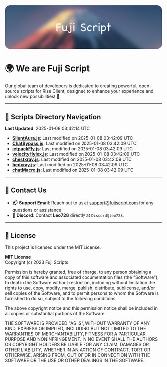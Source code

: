 ![Banner](.github/b.webp)

# 🌍 **We are Fuji Script**

Our global team of developers is dedicated to creating powerful, open-source scripts for Rise Client, designed to enhance your experience and unlock new possibilities! 🌟

---
<!-- SCRIPTS_NAVIGATION_START -->
## 📂 **Scripts Directory Navigation**

**Last Updated**: 2025-01-08 03:42:14 UTC

- **[SilentAura.js](scripts/SilentAura.js)**: Last modified on 2025-01-08 03:42:09 UTC
- **[ChatBypass.js](scripts/ChatBypass.js)**: Last modified on 2025-01-08 03:42:09 UTC
- **[jetpackFly.js](scripts/jetpackFly.js)**: Last modified on 2025-01-08 03:42:09 UTC
- **[velocityHylex.js](scripts/velocityHylex.js)**: Last modified on 2025-01-08 03:42:09 UTC
- **[chestxray.js](scripts/chestxray.js)**: Last modified on 2025-01-08 03:42:09 UTC
- **[bedxray.js](scripts/bedxray.js)**: Last modified on 2025-01-08 03:42:09 UTC
- **[chatMacro.js](scripts/chatMacro.js)**: Last modified on 2025-01-08 03:42:09 UTC

<!-- SCRIPTS_NAVIGATION_END -->

---

## 💬 **Contact Us**  
- 📬 **Support Email**: Reach out to us at [support@fujiscript.com](mailto:support@fujiscript.com) for any questions or assistance.  
- 💬 **Discord**: Contact **Leo728** directly at `Discord@leo728`.

---

## 📜 **License**

This project is licensed under the MIT License.  

**MIT License**  
Copyright (c) 2023 Fuji Scripts  

Permission is hereby granted, free of charge, to any person obtaining a copy of this software and associated documentation files (the "Software"), to deal in the Software without restriction, including without limitation the rights to use, copy, modify, merge, publish, distribute, sublicense, and/or sell copies of the Software, and to permit persons to whom the Software is furnished to do so, subject to the following conditions:  

The above copyright notice and this permission notice shall be included in all copies or substantial portions of the Software.  

THE SOFTWARE IS PROVIDED "AS IS", WITHOUT WARRANTY OF ANY KIND, EXPRESS OR IMPLIED, INCLUDING BUT NOT LIMITED TO THE WARRANTIES OF MERCHANTABILITY, FITNESS FOR A PARTICULAR PURPOSE AND NONINFRINGEMENT. IN NO EVENT SHALL THE AUTHORS OR COPYRIGHT HOLDERS BE LIABLE FOR ANY CLAIM, DAMAGES OR OTHER LIABILITY, WHETHER IN AN ACTION OF CONTRACT, TORT OR OTHERWISE, ARISING FROM, OUT OF OR IN CONNECTION WITH THE SOFTWARE OR THE USE OR OTHER DEALINGS IN THE SOFTWARE.  
